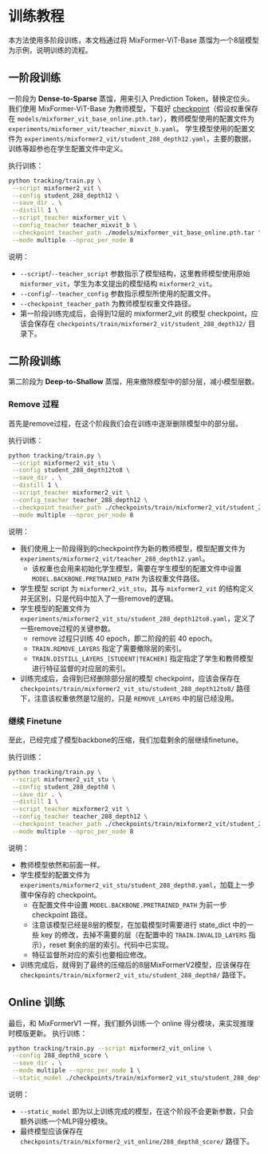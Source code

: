 # 训练教程

本方法使用多阶段训练，本文档通过将 MixFormer-ViT-Base 蒸馏为一个8层模型为示例，说明训练的流程。

## 一阶段训练

一阶段为 **Dense-to-Sparse** 蒸馏，用来引入 Prediction Token，替换定位头。
我们使用 MixFormer-ViT-Base 为教师模型，下载好 [checkpoint](https://github.com/MCG-NJU/MixFormer)（假设权重保存在 `models/mixformer_vit_base_online.pth.tar`），教师模型使用的配置文件为 `experiments/mixformer_vit/teacher_mixvit_b.yaml`。
学生模型使用的配置文件为 `experiments/mixformer2_vit/student_288_depth12.yaml`，主要的数据，训练等超参也在学生配置文件中定义。

执行训练：
```bash
python tracking/train.py \
 --script mixformer2_vit \
 --config student_288_depth12 \
 --save_dir . \
 --distill 1 \
 --script_teacher mixformer_vit \
 --config_teacher teacher_mixvit_b \
 --checkpoint_teacher_path ./models/mixformer_vit_base_online.pth.tar \
 --mode multiple --nproc_per_node 8
```

说明：
- `--script`/`--teacher_script` 参数指示了模型结构，这里教师模型使用原始 `mixformer_vit`，学生为本文提出的模型结构 `mixformer2_vit`。
- `--config`/`--teacher_config` 参数指示模型所使用的配置文件。
- `--checkpoint_teacher_path` 为教师模型权重文件路径。
- 第一阶段训练完成后，会得到12层的 mixformer2_vit 的模型 checkpoint，应该会保存在 `checkpoints/train/mixformer2_vit/student_288_depth12/` 目录下。

## 二阶段训练
第二阶段为 **Deep-to-Shallow** 蒸馏，用来撤除模型中的部分层，减小模型层数。

### Remove 过程
首先是remove过程，在这个阶段我们会在训练中逐渐删除模型中的部分层。

执行训练：
```bash
python tracking/train.py \
 --script mixformer2_vit_stu \
 --config student_288_depth12to8 \
 --save_dir . \
 --distill 1 \
 --script_teacher mixformer2_vit \
 --config_teacher teacher_288_depth12 \
 --checkpoint_teacher_path ./checkpoints/train/mixformer2_vit/student_288_depth12/MixFormer_ep0500.pth.tar \
 --mode multiple --nproc_per_node 8
```

说明：
- 我们使用上一阶段得到的checkpoint作为新的教师模型，模型配置文件为 `experiments/mixformer2_vit/teacher_288_depth12.yaml`。
  - 该权重也会用来初始化学生模型，需要在学生模型的配置文件中设置 `MODEL.BACKBONE.PRETRAINED_PATH` 为该权重文件路径。
- 学生模型 script 为 `mixformer2_vit_stu`，其与 `mixformer2_vit` 的结构定义并无区别，只是代码中加入了一些remove的逻辑。
- 学生模型的配置文件为 `experiments/mixformer2_vit_stu/student_288_depth12to8.yaml`，定义了一些remove过程的关键参数。
  - remove 过程只训练 40 epoch，即二阶段的前 40 epoch。
  - `TRAIN.REMOVE_LAYERS` 指定了需要撤除层的索引。
  - `TRAIN.DISTILL_LAYERS_[STUDENT|TEACHER]` 指定指定了学生和教师模型进行特征监督的对应层的索引。
- 训练完成后，会得到已经删除部分层的模型 checkpoint，应该会保存在 `checkpoints/train/mixformer2_vit_stu/student_288_depth12to8/` 路径下，注意该权重依然是12层的，只是 `REMOVE_LAYERS` 中的层已经没用。


### 继续 Finetune
至此，已经完成了模型backbone的压缩，我们加载剩余的层继续finetune。

执行训练：
```bash
python tracking/train.py \
 --script mixformer2_vit_stu \
 --config student_288_depth8 \
 --save_dir . \
 --distill 1 \
 --script_teacher mixformer2_vit \
 --config_teacher teacher_288_depth12 \
 --checkpoint_teacher_path ./checkpoints/train/mixformer2_vit/student_288_depth12/MixFormer_ep0500.pth.tar \
 --mode multiple --nproc_per_node 8
```

说明：
- 教师模型依然和前面一样。
- 学生模型的配置文件为 `experiments/mixformer2_vit_stu/student_288_depth8.yaml`，加载上一步骤中保存的 checkpoint。
  - 在配置文件中设置 `MODEL.BACKBONE.PRETRAINED_PATH` 为前一步 checkpoint 路径。
  - 注意该模型已经是8层的模型，在加载模型时需要进行 state_dict 中的一些 key 的修改，去掉不需要的层（在配置中的 `TRAIN.INVALID_LAYERS` 指示），reset 剩余的层的索引。代码中已实现。
  - 特征监督所对应的索引也要相应修改。
- 训练完成后，就得到了最终的压缩后的8层MixFormerV2模型，应该保存在 `checkpoints/train/mixformer2_vit_stu/student_288_depth8/` 路径下。


## Online 训练
最后，和 MixFormerV1 一样，我们额外训练一个 online 得分模块，来实现推理时模版更新。
执行训练：
```bash
python tracking/train.py --script mixformer2_vit_online \
 --config 288_depth8_score \
 --save_dir . \
 --mode multiple --nproc_per_node 1 \
 --static_model ./checkpoints/train/mixformer2_vit_stu/student_288_depth8/MixFormer_ep0500.pth.tar
```
说明：
- `--static_model` 即为以上训练完成的模型，在这个阶段不会更新参数，只会额外训练一个MLP得分模块。
- 最终模型应该保存在 `checkpoints/train/mixformer2_vit_online/288_depth8_score/` 路径下。
